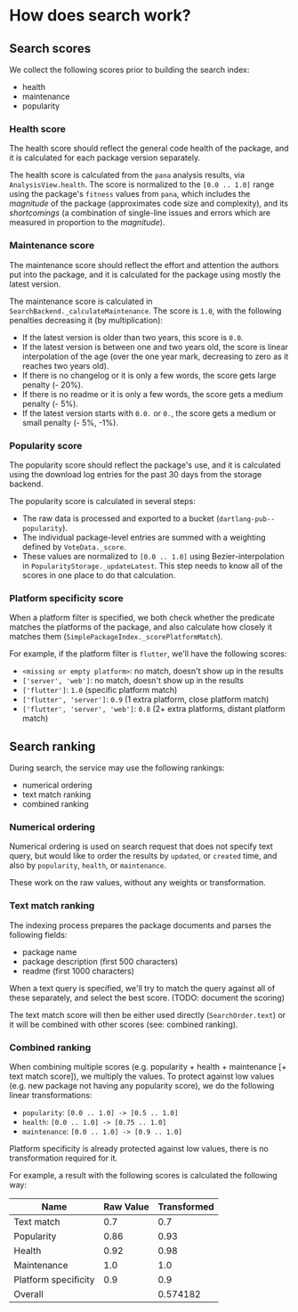 # How does search work?

## Search scores

We collect the following scores prior to building the search index:
- health
- maintenance
- popularity

### Health score

The health score should reflect the general code health of the package,
and it is calculated for each package version separately.

The health score is calculated from the `pana` analysis results, via
`AnalysisView.health`. The score is normalized to the `[0.0 .. 1.0]`
range using the package's `fitness` values from `pana`, which includes
the *magnitude* of the package (approximates code size and complexity),
and its *shortcomings* (a combination of single-line issues and errors
which are measured in proportion to the *magnitude*). 

### Maintenance score

The maintenance score should reflect the effort and attention the authors
put into the package, and it is calculated for the package using mostly the
latest version. 

The maintenance score is calculated in `SearchBackend._calculateMaintenance`.
The score is `1.0`, with the following penalties decreasing it (by multiplication):

- If the latest version is older than two years, this score is `0.0`.
- If the latest version is between one and two years old, the score is linear interpolation of the age (over the one year mark, decreasing to zero as it reaches two years old).
- If there is no changelog or it is only a few words, the score gets large penalty (- 20%).
- If there is no readme or it is only a few words, the score gets a medium penalty (- 5%).
- If the latest version starts with `0.0.` or `0.`, the score gets a medium or small penalty (- 5%, -1%).

### Popularity score

The popularity score should reflect the package's use, and it is calculated
using the download log entries for the past 30 days from the storage backend.

The popularity score is calculated in several steps:

- The raw data is processed and exported to a bucket (`dartlang-pub--popularity`).
- The individual package-level entries are summed with a weighting defined by `VoteData._score`.
- These values are normalized to `[0.0 .. 1.0]` using Bezier-interpolation in
  `PopularityStorage._updateLatest`. This step needs to know all of the scores
  in one place to do that calculation.

### Platform specificity score

When a platform filter is specified, we both check whether the predicate
matches the platforms of the package, and also calculate how closely it
matches them (`SimplePackageIndex._scorePlatformMatch`).

For example, if the platform filter is `flutter`, we'll have the following scores:

- `<missing or empty platform>`: no match, doesn't show up in the results
- `['server', 'web']`: no match, doesn't show up in the results
- `['flutter']`: `1.0` (specific platform match)
- `['flutter', 'server']`: `0.9` (1 extra platform, close platform match)
- `['flutter', 'server', 'web']`: `0.8` (2+ extra platforms, distant platform match)

## Search ranking

During search, the service may use the following rankings:

- numerical ordering
- text match ranking
- combined ranking

### Numerical ordering

Numerical ordering is used on search request that does not specify text query, but
would like to order the results by `updated`, or `created` time, and also by
`popularity`, `health`, or `maintenance`. 

These work on the raw values, without any weights or transformation.

### Text match ranking

The indexing process prepares the package documents and parses the following fields:

- package name
- package description (first 500 characters)
- readme (first 1000 characters)

When a text query is specified, we'll try to match the query against all of these
separately, and select the best score. (TODO: document the scoring)

The text match score will then be either used directly (`SearchOrder.text`) or it
will be combined with other scores (see: combined ranking).

### Combined ranking

When combining multiple scores (e.g. popularity + health + maintenance \[+ text match score]),
we multiply the values. To protect against low values (e.g. new package not having any popularity
score), we do the following linear transformations:

- `popularity`: `[0.0 .. 1.0] -> [0.5 .. 1.0]`
- `health`: `[0.0 .. 1.0] -> [0.75 .. 1.0]`
- `maintenance`: `[0.0 .. 1.0] -> [0.9 .. 1.0]`

Platform specificity is already protected against low values, there is no
transformation required for it.

For example, a result with the following scores is calculated the following way:

| Name | Raw Value | Transformed | 
| --- | --- | --- | 
| Text match | 0.7 | 0.7 | 
| Popularity | 0.86 | 0.93 | 
| Health | 0.92 | 0.98 | 
| Maintenance | 1.0 | 1.0 | 
| Platform specificity | 0.9 | 0.9 |
| Overall |  | 0.574182 | 

